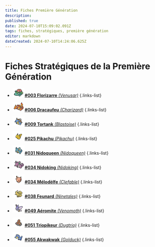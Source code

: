 ```yaml
---
title: Fiches Première Génération
description: 
published: true
date: 2024-07-10T15:09:02.091Z
tags: fiches, stratégiques, première génération
editor: markdown
dateCreated: 2024-07-10T14:24:06.625Z
---
```


# Fiches Stratégiques de la Première Génération
- [![list_florizarre.png](/images/fiches_strat/list_florizarre.png)**#003 Florizarre** *(Venusar)*](https://team-rooket.dwcloud.fr/)
{.links-list}

- [![list_dracaufeu.png](/images/fiches_strat/list_dracaufeu.png)**#006 Dracaufeu** *(Charizard)*](https://team-rooket.dwcloud.fr/)
{.links-list}

- [![list_tortank.png](/images/fiches_strat/list_tortank.png)**#009 Tortank** *(Blastoise)*](https://team-rooket.dwcloud.fr/)
{.links-list}

- [![list_pikachu.png](/images/fiches_strat/list_pikachu.png)**#025 Pikachu** *(Pikachu)*](https://team-rooket.dwcloud.fr/)
{.links-list}

- [![list_nidoqueen.png](/images/fiches_strat/list_nidoqueen.png)**#031 Nidoqueen** *(Nidoqueen)*](https://team-rooket.dwcloud.fr/)
{.links-list}

- [![list_nidoking.png](/images/fiches_strat/list_nidoking.png)**#034 Nidoking** *(Nidoking)*](https://team-rooket.dwcloud.fr/)
{.links-list}

- [![list_melodelfe.png](/images/fiches_strat/list_melodelfe.png)**#034 Mélodèlfe** *(Clefable)*](https://team-rooket.dwcloud.fr/)
{.links-list}

- [![list_feunard.png](/images/fiches_strat/list_feunard.png)**#038 Feunard** *(Ninetales)*](https://team-rooket.dwcloud.fr/)
{.links-list}

- [![list_aeromite.png](/images/fiches_strat/list_aeromite.png)**#049 Aéromite** *(Venomoth)*](https://team-rooket.dwcloud.fr/)
{.links-list}

- [![list_triopikeur.png](/images/fiches_strat/list_triopikeur.png)**#051 Triopikeur** *(Dugtrio)*](https://team-rooket.dwcloud.fr/)
{.links-list}

- [![list_akwakwak.png](/images/fiches_strat/list_akwakwak.png)**#055 Akwakwak** *(Golduck)*](https://team-rooket.dwcloud.fr/)
{.links-list}